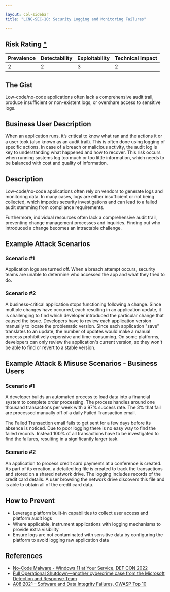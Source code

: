 ```yaml
---

layout: col-sidebar
title: "LCNC-SEC-10: Security Logging and Monitoring Failures"

---
```


## Risk Rating [*](https://owasp.org/www-project-top-ten/2017/Note_About_Risks)

| Prevalence | Detectability | Exploitability | Technical Impact |
| --- | --- | --- | --- |
| 2 | 2 | 3 | 2 |

## The Gist

Low-code/no-code applications often lack a comprehensive audit trail, produce insufficient or non-existent logs, or overshare access to sensitive logs.

## Business User Description

When an application runs, it’s critical to know what ran and the actions it or a user took (also known as an audit trail). This is often done using logging of specific actions. In case of a breach or malicious activity, the audit log is key to understanding what happened and how to recover. This risk occurs when running systems log too much or too little information, which needs to be balanced with cost and quality of information.

## Description

Low-code/no-code applications often rely on vendors to generate logs and monitoring data.
In many cases, logs are either insufficient or not being collected, which impedes security investigations and can lead to a failed audit stemming from compliance requirements.

Furthermore, individual resources often lack a comprehensive audit trail, preventing change management processes and inquiries.
Finding out who introduced a change becomes an intractable challenge.

## Example Attack Scenarios

### Scenario #1

Application logs are turned off.
When a breach attempt occurs, security teams are unable to determine who accessed the app and what they tried to do. 

### Scenario #2

A business-critical application stops functioning following a change.
Since multiple changes have occurred, each resulting in an application update, it is challenging to find which developer introduced the particular change that caused the issue.
Developers have to review each application version manually to locate the problematic version.
Since each application "save" translates to an update, the number of updates would make a manual process prohibitively expensive and time-consuming.
On some platforms, developers can only review the application's current version, so they won't be able to find or revert to a stable version.

## Example Attack & Misuse Scenarios - Business Users

### Scenario #1

A developer builds an automated process to load data into a financial system to complete order processing. The process handles around one thousand transactions per week with a 97% success rate. The 3% that fail are processed manually off of a daily Failed Transaction email.  

The Failed Transaction email fails to get sent for a few days before its absence is noticed. Due to poor logging there is no easy way to find the failed records. Instead 100% of all transactions have to be investigated to find the failures, resulting in a significantly larger task. 

### Scenario #2

An application to process credit card payments at a conference is created.   As part of its creation, a detailed log file is created to track the transactions and stored on a shared network drive. The logging includes records of the credit card details. A user browsing the network drive discovers this file and is able to obtain all of the credit card data. 

## How to Prevent

- Leverage platform built-in capabilities to collect user access and platform audit logs
- Where applicable, instrument applications with logging mechanisms to provide extra visibility
- Ensure logs are not contaminated with sensitive data by configuring the platform to avoid logging raw application data

## References

- [No-Code Malware - Windows 11 at Your Service, DEF CON 2022](https://www.youtube.com/watch?v=e8PEIOa6W9M)
- [Full Operational Shutdown—another cybercrime case from the Microsoft Detection and Response Team](https://www.microsoft.com/en-us/security/blog/2020/04/02/full-operational-shutdown-another-cybercrime-case-microsoft-detection-and-response-team/)
- [A08:2021 – Software and Data Integrity Failures, OWASP Top 10](https://owasp.org/Top10/A08_2021-Software_and_Data_Integrity_Failures/)
